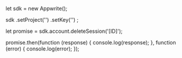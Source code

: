 let sdk = new Appwrite();

sdk
    .setProject('')
    .setKey('')
;

let promise = sdk.account.deleteSession('[ID]');

promise.then(function (response) {
    console.log(response);
}, function (error) {
    console.log(error);
});